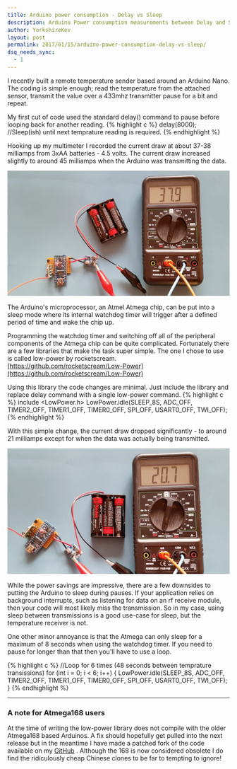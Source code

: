 ```yaml
---
title: Arduino power consumption - Delay vs Sleep
description: Arduino Power consumption measurements between Delay and Sleep
author: YorkshireKev
layout: post
permalink: 2017/01/15/arduino-power-consumption-delay-vs-sleep/
dsq_needs_sync:
  - 1
---
```

I recently built a remote temperature sender based around an Arduino Nano. The coding is simple enough; read the temperature from the attached sensor, transmit the value over a 433mhz transmitter pause for a bit and repeat.

My first cut of code used the standard delay() command to pause before looping back for another reading.
{% highlight c %}
delay(8000); //Sleep(ish) until next temprature reading is required.
{% endhighlight %}

Hooking up my multimeter I recorded the current draw at about 37-38 milliamps from 3xAA batteries - 4.5 volts. The current draw increased slightly to around 45 milliamps when the Arduino was transmitting the data.

![delay](/images/arduino-delay-vs-sleep/power-with-delay.jpg "Current draw using delay() at 4.5v")

The Arduino's microprocessor, an Atmel Atmega chip, can be put into a sleep mode where its internal watchdog timer will trigger after a defined period of time and wake the chip up.

Programming the watchdog timer and switching off all of the peripheral components of the Atmega chip can be quite complicated. Fortunately there are a few libraries that make the task super simple. The one I chose to use is called low-power by rocketscream. [https://github.com/rocketscream/Low-Power](https://github.com/rocketscream/Low-Power)

Using this library the code changes are minimal.
Just include the library and replace delay command with a single low-power command.
{% highlight c %}
include <LowPower.h>
LowPower.idle(SLEEP_8S, ADC_OFF, TIMER2_OFF, TIMER1_OFF, TIMER0_OFF,
                SPI_OFF, USART0_OFF, TWI_OFF);
{% endhighlight %}

With this simple change, the current draw dropped significantly - to around 21 milliamps except for when the data was actually being transmitted.

![sleep](/images/arduino-delay-vs-sleep/power-with-sleep.jpg "Current draw using sleep at 4.5v")

While the power savings are impressive, there are a few downsides to putting the Arduino to sleep during pauses. If your application relies on background interrupts, such as listening for data on an rf receive module, then your code will most likely miss the transmission. So in my case, using sleep between transmissions is a good use-case for sleep, but the temperature receiver is not.

One other minor annoyance is that the Atmega can only sleep for a maximum of 8 seconds when using the watchdog timer. If you need to pause for longer than that then you'll have to use a loop.

{% highlight c %}
//Loop for 6 times (48 seconds between temprature transissions)
  for (int i = 0; i < 6; i++) {
    LowPower.idle(SLEEP_8S, ADC_OFF, TIMER2_OFF, TIMER1_OFF, TIMER0_OFF,
                  SPI_OFF, USART0_OFF, TWI_OFF);
  }
{% endhighlight %}

----------

### A note for Atmega168 users ###
At the time of writing the low-power library does not compile with the older Atmega168 based Arduinos. A fix should hopefully get pulled into the next release but in the meantime I have made a patched fork of the code available on my [GitHub](https://github.com/YorkshireKev/Low-Power)  . Although the 168 is now considered obsolete I do find the ridiculously cheap Chinese clones to be far to tempting to ignore!